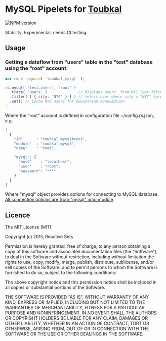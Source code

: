 # MySQL Pipelets for [Toubkal](https://github.com/ReactiveSets/toubkal)

[![NPM version](https://badge.fury.io/js/toubkal_mysql.png)](http://badge.fury.io/js/toubkal_mysql)

Stability: Experimental, needs CI testing.

## Usage

### Getting a dataflow from "users" table in the "test" database using the "root" account:

```javascript
var rs = require( 'toubkal_mysql' );

rs.mysql( 'test.users', 'root' )
  .trace( 'users' )              // displays users' from NYC (per filter bellow)
  .filter( [ { city: 'NYC' } ] ) // select user where city = "NYC" (processed by mysql() pipelet)
  .set() // Cache NYC users for downstream consumption
;
```

Where the "root" account is defined in configuration file ~/config.rs.json, e.g.

```javascript
[
  {
    "id"      : "toubkal_mysql#root",
    "module"  : "toubkal_mysql",
    "name"    : "root",

    "mysql": {
      "host"    : "localhost",
      "user"    : "root",
      "password": "***"
    }
  }
]
```
Where "mysql" object provides options for connecting to MySQL database. [All connection options are from "mysql"
nmp module](https://www.npmjs.com/package/mysql#connection-options).

## Licence

  The MIT License (MIT)

  Copyright (c) 2015, Reactive Sets

  Permission is hereby granted, free of charge, to any person obtaining a copy
  of this software and associated documentation files (the "Software"), to deal
  in the Software without restriction, including without limitation the rights
  to use, copy, modify, merge, publish, distribute, sublicense, and/or sell
  copies of the Software, and to permit persons to whom the Software is
  furnished to do so, subject to the following conditions:

  The above copyright notice and this permission notice shall be included in all
  copies or substantial portions of the Software.

  THE SOFTWARE IS PROVIDED "AS IS", WITHOUT WARRANTY OF ANY KIND, EXPRESS OR
  IMPLIED, INCLUDING BUT NOT LIMITED TO THE WARRANTIES OF MERCHANTABILITY,
  FITNESS FOR A PARTICULAR PURPOSE AND NONINFRINGEMENT. IN NO EVENT SHALL THE
  AUTHORS OR COPYRIGHT HOLDERS BE LIABLE FOR ANY CLAIM, DAMAGES OR OTHER
  LIABILITY, WHETHER IN AN ACTION OF CONTRACT, TORT OR OTHERWISE, ARISING FROM,
  OUT OF OR IN CONNECTION WITH THE SOFTWARE OR THE USE OR OTHER DEALINGS IN THE
  SOFTWARE.
